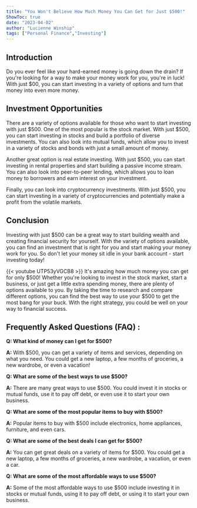 ```yaml
---
title: "You Won't Believe How Much Money You Can Get for Just $500!"
ShowToc: true 
date: "2023-04-02"
author: "Lucienne Winship" 
tags: ["Personal Finance","Investing"]
---
```

## Introduction

Do you ever feel like your hard-earned money is going down the drain? If you're looking for a way to make your money work for you, you're in luck! With just $00, you can start investing in a variety of options and turn that money into even more money. 

## Investment Opportunities

There are a variety of options available for those who want to start investing with just $500. One of the most popular is the stock market. With just $500, you can start investing in stocks and build a portfolio of diverse investments. You can also look into mutual funds, which allow you to invest in a variety of stocks and bonds with just a small amount of money. 

Another great option is real estate investing. With just $500, you can start investing in rental properties and start building a passive income stream. You can also look into peer-to-peer lending, which allows you to loan money to borrowers and earn interest on your investment. 

Finally, you can look into cryptocurrency investments. With just $500, you can start investing in a variety of cryptocurrencies and potentially make a profit from the volatile markets. 

## Conclusion

Investing with just $500 can be a great way to start building wealth and creating financial security for yourself. With the variety of options available, you can find an investment that is right for you and start making your money work for you. So don't let your money sit idle in your bank account - start investing today!

{{< youtube UTP53yVGCB8 >}} 
It's amazing how much money you can get for only $500! Whether you're looking to invest in the stock market, start a business, or just get a little extra spending money, there are plenty of options available to you. By taking the time to research and compare different options, you can find the best way to use your $500 to get the most bang for your buck. With the right strategy, you could be well on your way to financial success.

## Frequently Asked Questions (FAQ) :
**Q: What kind of money can I get for $500?**

**A:** With $500, you can get a variety of items and services, depending on what you need. You could get a new laptop, a few months of groceries, a new wardrobe, or even a vacation! 

**Q: What are some of the best ways to use $500?**

**A:** There are many great ways to use $500. You could invest it in stocks or mutual funds, use it to pay off debt, or even use it to start your own business. 

**Q: What are some of the most popular items to buy with $500?**

**A:** Popular items to buy with $500 include electronics, home appliances, furniture, and even cars. 

**Q: What are some of the best deals I can get for $500?**

**A:** You can get great deals on a variety of items for $500. You could get a new laptop, a few months of groceries, a new wardrobe, a vacation, or even a car. 

**Q: What are some of the most affordable ways to use $500?**

**A:** Some of the most affordable ways to use $500 include investing it in stocks or mutual funds, using it to pay off debt, or using it to start your own business.





